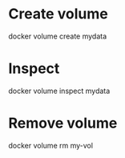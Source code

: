 # Create volume
docker volume create mydata

# Inspect
docker volume inspect mydata

# Remove volume
docker volume rm my-vol
